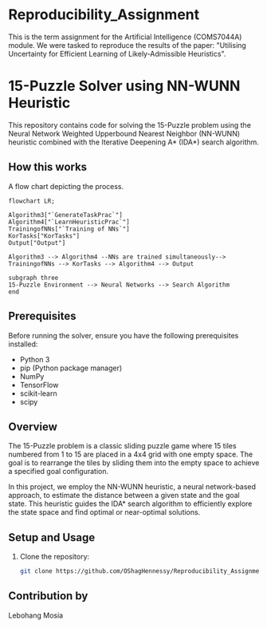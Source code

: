  # Reproducibility_Assignment
This is the term assignment for the Artificial Intelligence (COMS7044A) module. We were tasked to reproduce the results of the paper: "Utilising Uncertainty for Efficient Learning of Likely-Admissible Heuristics".

# 15-Puzzle Solver using NN-WUNN Heuristic

This repository contains code for solving the 15-Puzzle problem using the Neural Network Weighted Upperbound Nearest Neighbor (NN-WUNN) heuristic combined with the Iterative Deepening A* (IDA*) search algorithm.

## How this works
A flow chart depicting the process.
```mermaid
flowchart LR;

Algorithm3["`GenerateTaskPrac`"]
Algorithm4["`LearnHeuristicPrac`"]
TrainingofNNs["`Training of NNs`"]
KorTasks["KorTasks"]
Output["Output"]

Algorithm3 --> Algorithm4 --NNs are trained simultaneously--> TrainingofNNs --> KorTasks --> Algorithm4 --> Output

subgraph three
15-Puzzle Environment --> Neural Networks --> Search Algorithm
end
```
## Prerequisites

Before running the solver, ensure you have the following prerequisites installed:
- Python 3
- pip (Python package manager)
- NumPy
- TensorFlow
- scikit-learn
- scipy

## Overview

The 15-Puzzle problem is a classic sliding puzzle game where 15 tiles numbered from 1 to 15 are placed in a 4x4 grid with one empty space. The goal is to rearrange the tiles by sliding them into the empty space to achieve a specified goal configuration.

In this project, we employ the NN-WUNN heuristic, a neural network-based approach, to estimate the distance between a given state and the goal state. This heuristic guides the IDA* search algorithm to efficiently explore the state space and find optimal or near-optimal solutions.

## Setup and Usage

1. Clone the repository:

   ```bash
   git clone https://github.com/OShagHennessy/Reproducibility_Assignment.git
   
## Contribution by
Lebohang Mosia
